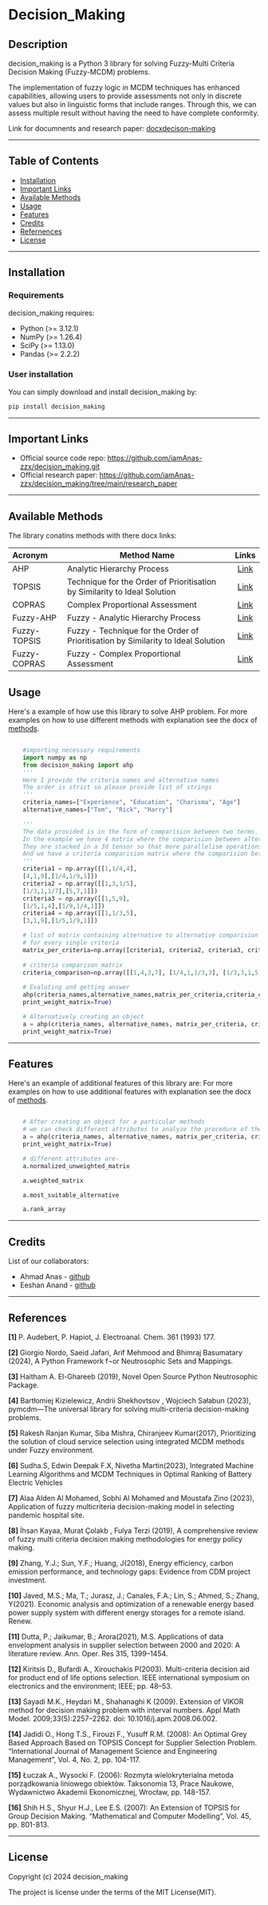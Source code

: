 
# Decision_Making

## Description
decision_making is a Python 3 library for solving Fuzzy-Multi Criteria Decision Making (Fuzzy-MCDM) problems.

The implementation of fuzzy logic in MCDM techniques has enhanced capabilities, allowing users to provide assessments not only in discrete values but also in linguistic forms that include ranges. Through this, we can assess multiple result without having the need to have complete conformity.

Link for documnents and research paper: [docxdecison-making](https://github.com/iamAnas-zzx/decision_making/tree/main/docx_words)

---

## Table of Contents 

- [Installation](#installation)
- [Important Links](#important-links)
- [Available Methods](#available-methods)
- [Usage](#usage)
- [Features](#features)
- [Credits](#credits)
- [Refernences](#references)
- [License](#license)

---

## Installation

### Requirements

decision_making requires:

- Python (>= 3.12.1)
- NumPy (>= 1.26.4)
- SciPy (>= 1.13.0)
- Pandas (>= 2.2.2)

### User installation

You can simply download and install decision_making by: 
```bash
pip install decision_making
```

---

## Important Links

- Official source code repo: https://github.com/iamAnas-zzx/decision_making.git
- Official research paper: https://github.com/iamAnas-zzx/decision_making/tree/main/research_paper

---

## Available Methods

The library conatins methods with there docx links:

|  Acronym            	|  Method Name                                                                      |                Links                |
| :-------------------- | --------------------------------------------------------------------------------- | :--------------------------------------: |
|  AHP             	|  Analytic Hierarchy Process         |               [Link](https://github.com/iamAnas-zzx/decision_making/blob/main/docx_words/AHP.docx)                 |
|  TOPSIS              	|  Technique for the Order of Prioritisation by Similarity to Ideal Solution                |               [Link](https://github.com/iamAnas-zzx/decision_making/blob/main/docx_words/TOPSIS.docx)                 |
|  COPRAS             	|  Complex Proportional Assessment                                                  |               [Link](https://github.com/iamAnas-zzx/decision_making/blob/main/docx_words/COPRAS.docx)                 |
|  Fuzzy-AHP        	|  Fuzzy - Analytic Hierarchy Process      |   [Link](https://github.com/iamAnas-zzx/decision_making/blob/main/docx_words/Fuzzy-AHP.docx)      |
|  Fuzzy-TOPSIS              	|  Fuzzy - Technique for the Order of Prioritisation by Similarity to Ideal Solution    |               [Link](https://github.com/iamAnas-zzx/decision_making/blob/main/docx_words/Fuzzy-TOPSIS.docx)                 |
|  Fuzzy-COPRAS             	|  Fuzzy - Complex Proportional Assessment                                |               [Link](https://github.com/iamAnas-zzx/decision_making/blob/main/docx_words/Fuzzy-COPRAS%20.docx)                 |


## Usage

Here's a example of how use this library to solve AHP problem.
For more examples on how to use different methods with explanation see the docx of [methods](https://github.com/iamAnas-zzx/decision_making/tree/main/docx_words).

```python

    #importing necessary requirements
    import numpy as np
    from decision_making import ahp
    '''
    Here I provide the criteria names and alternative names
    The order is strict so please provide list of strings
    '''
    criteria_names=["Experience", "Education", "Charisma", "Age"]
    alternative_names=["Tom", "Rick", "Harry"]

    '''
    The data provided is in the form of comparision between two terms.
    In the example we have 4 matrix where the comparision between alternatives is made using a specific criteria.
    They are stacked in a 3d tensor so that more parallelism operations can be achieved.
    And we have a criteria comparision matrix where the comparision between criterias is made.(This can also contain weights in 1d numpy array)
    '''
    criteria1 = np.array([[1,1/4,4],
    [4,1,9],[1/4,1/9,1]])
    criteria2 = np.array([[1,3,1/5],
    [1/3,1,1/7],[5,7,1]])
    criteria3 = np.array([[1,5,9],
    [1/5,1,4],[1/9,1/4,1]])
    criteria4 = np.array([[1,1/3,5],
    [3,1,9],[1/5,1/9,1]])

    # list of matrix containing alternative to alternative comparision 
    # for every single criteria
    matrix_per_criteria=np.array([criteria1, criteria2, criteria3, criteria4]) 
    
    # criteria comparison matrix
    criteria_comparison=np.array([[1,4,3,7], [1/4,1,1/3,3], [1/3,3,1,5],[1/7,1/3,1/5,1]])
    
    # Evaluting and getting answer
    ahp(criteria_names,alternative_names,matrix_per_criteria,criteria_comparison,
    print_weight_matrix=True)

    # Alternatively creating an object
    a = ahp(criteria_names, alternative_names, matrix_per_criteria, criteria_comparison,
    print_weight_matrix=True)

```

---

## Features

Here's an example of additional features of this library are:
For more examples on how to use additional features with explanation see the docx of [methods](https://github.com/iamAnas-zzx/decision_making/tree/main/docx_words).


```python

    # After creating an object for a particular methods 
    # we can check different attributes to analyze the procedure of the method
    a = ahp(criteria_names, alternative_names, matrix_per_criteria, criteria_comparison,
    print_weight_matrix=True)

    # different attributes are-
    a.normalized_unweighted_matrix

    a.weighted_matrix

    a.most_suitable_alternative

    a.rank_array


```

---

## Credits

List of our collaborators:

- Ahmad Anas - [github](https://github.com/iamAnas-zzx/)
- Eeshan Anand - [github](https://github.com/EESHAN-ANAND)
---

## References

<a name="ref1">**[1]**</a> P. Audebert, P. Hapiot, J. Electroanal. Chem. 361 (1993) 177. 

<a name="ref1">**[2]**</a> Giorgio Nordo, Saeid Jafari, Arif Mehmood and Bhimraj Basumatary (2024),   A Python Framework f¬or Neutrosophic Sets and Mappings.

<a name="ref1">**[3]**</a> Haitham A. El-Ghareeb (2019), Novel Open Source Python Neutrosophic Package.

<a name="ref1">**[4]**</a> Bartłomiej Kizielewicz, Andrii Shekhovtsov , Wojciech Sałabun (2023),  pymcdm—The universal library for solving multi-criteria decision-making problems.

<a name="ref1">**[5]**</a> Rakesh Ranjan Kumar, Siba Mishra, Chiranjeev Kumar(2017), Prioritizing the solution of cloud service selection using integrated MCDM methods under Fuzzy environment.

<a name="ref1">**[6]**</a> Sudha.S, Edwin Deepak F.X, Nivetha Martin(2023), Integrated Machine Learning Algorithms and MCDM Techniques in Optimal Ranking of Battery Electric Vehicles

<a name="ref1">**[7]**</a> Alaa Alden Al Mohamed, Sobhi Al Mohamed and Moustafa Zino (2023),  Application of fuzzy multicriteria decision-making model in selecting pandemic hospital site.

<a name="ref1">**[8]**</a> İhsan Kayaa,  Murat Çolakb , Fulya Terzi (2019), A comprehensive review of fuzzy multi criteria decision making methodologies for energy policy making.

<a name="ref1">**[9]**</a> Zhang, Y.J.; Sun, Y.F.; Huang, J(2018), Energy efficiency, carbon emission performance, and technology gaps: Evidence from CDM project investment. 

<a name="ref1">**[10]**</a> Javed, M.S.; Ma, T.; Jurasz, J.; Canales, F.A.; Lin, S.; Ahmed, S.; Zhang, Y(2021). Economic analysis and optimization of a renewable energy based power supply system with different energy storages for a remote island. Renew. 

<a name="ref1">**[11]**</a> Dutta, P.; Jaikumar, B.; Arora(2021), M.S. Applications of data envelopment analysis in supplier selection between 2000 and 2020: A literature review. Ann. Oper. Res  315, 1399–1454.

<a name="ref1">**[12]**</a> Kiritsis D., Bufardi A., Xirouchakis P(2003). Multi-criteria decision aid for product end of life options selection. IEEE international symposium on electronics and the environment; IEEE; pp. 48–53.

<a name="ref1">**[13]**</a> Sayadi M.K., Heydari M., Shahanaghi K (2009). Extension of VIKOR method for decision making problem with interval numbers. Appl Math Model. 2009;33(5):2257–2262. doi: 10.1016/j.apm.2008.06.002.

<a name="ref1">**[14]**</a> Jadidi O., Hong T.S., Firouzi F., Yusuff R.M. (2008): An Optimal Grey Based Approach Based on TOPSIS Concept for Supplier Selection Problem. “International Journal of Management Science and Engineering Management”, Vol. 4, No. 2, pp. 104-117.

<a name="ref1">**[15]**</a> Łuczak A., Wysocki F. (2006): Rozmyta wielokryterialna metoda porządkowania liniowego obiektów. Taksonomia 13, Prace Naukowe, Wydawnictwo Akademii Ekonomicznej, Wrocław, pp. 148-157.

<a name="ref1">**[16]**</a> Shih H.S., Shyur H.J., Lee E.S. (2007): An Extension of TOPSIS for Group Decision Making. “Mathematical and Computer Modelling”, Vol. 45, pp. 801-813.

---

## License


Copyright (c) 2024 decision_making

The project is license under the terms of the MIT License(MIT).

